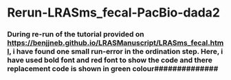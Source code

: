 # Rerun-LRASms_fecal-PacBio-dada2
### During re-run of the tutorial provided on https://benjjneb.github.io/LRASManuscript/LRASms_fecal.html, i have found one small run-error in the ordination step. Here, i have used bold font and red font to show the code and there replacement code is shown in green colour##############
